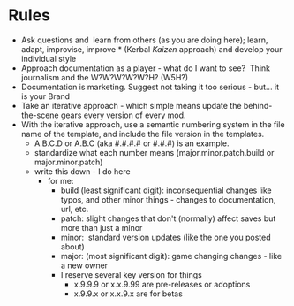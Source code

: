 # Rules

* Ask questions and  learn from others (as you are doing here); learn, adapt, improvise, improve * (Kerbal _Kaizen_ approach) and develop your individual style
* Approach documentation as a player - what do I want to see?  Think journalism and the W?W?W?W?W?H? (W5H?)
* Documentation is marketing. Suggest not taking it too serious - but... it is your Brand
* Take an iterative approach - which simple means update the behind-the-scene gears every version of every mod.
* With the iterative approach, use a semantic numbering system in the file name of the template, and include the file version in the templates.
  * A.B.C.D or A.B.C (aka #.#.#.# or #.#.#) is an example.
  * standardize what each number means (major.minor.patch.build or major.minor.patch)
  * write this down - I do here
    * for me:
      * build (least significant digit): inconsequential changes like typos, and other minor things - changes to documentation, url, etc.
      * patch: slight changes that don't (normally) affect saves but more than just a minor
      * minor:  standard version updates (like the one you posted about)
      * major: (most significant digit): game changing changes - like a new owner
      * I reserve several key version for things
        * x.9.9.9 or x.x.9.99 are pre-releases or adoptions
        * x.9.9.x or x.x.9.x are for betas
